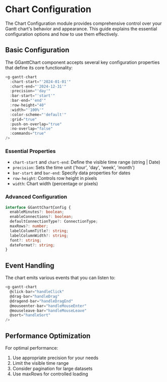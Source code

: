 # Chart Configuration

The Chart Configuration module provides comprehensive control over your Gantt chart's behavior and appearance. This guide explains the essential configuration options and how to use them effectively.

## Basic Configuration

The GGanttChart component accepts several key configuration properties that define its core functionality:

```typescript
<g-gantt-chart
  :chart-start="'2024-01-01'"
  :chart-end="'2024-12-31'"
  :precision="'day'"
  :bar-start="'start'"
  :bar-end="'end'"
  :row-height="40"
  :width="'100%'"
  :color-scheme="'default'"
  :grid="true"
  :push-on-overlap="true"
  :no-overlap="false"
  :commands="true"
/>
```

### Essential Properties

- `chart-start` and `chart-end`: Define the visible time range (string | Date)
- `precision`: Sets the time unit ('hour', 'day', 'week', 'month')
- `bar-start` and `bar-end`: Specify data properties for dates
- `row-height`: Controls row height in pixels
- `width`: Chart width (percentage or pixels)

### Advanced Configuration

```typescript
interface GGanttChartConfig {
  enableMinutes?: boolean;
  enableConnections?: boolean;
  defaultConnectionType?: ConnectionType;
  maxRows?: number;
  labelColumnTitle?: string;
  labelColumnWidth?: string;
  font?: string;
  dateFormat?: string;
}
```

## Event Handling

The chart emits various events that you can listen to:

```typescript
<g-gantt-chart
  @click-bar="handleClick"
  @drag-bar="handleDrag"
  @dragend-bar="handleDragEnd"
  @mouseenter-bar="handleMouseEnter"
  @mouseleave-bar="handleMouseLeave"
  @sort="handleSort"
/>
```

## Performance Optimization

For optimal performance:

1. Use appropriate precision for your needs
2. Limit the visible time range
3. Consider pagination for large datasets
4. Use maxRows for controlled loading